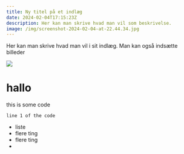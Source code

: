 ```yaml
---
title: Ny titel på et indlæg
date: 2024-02-04T17:15:23Z
description: Her kan man skrive hvad man vil som beskrivelse.
image: /img/screenshot-2024-02-04-at-22.44.34.jpg
---
```

Her kan man skrive hvad man vil i sit indlæg. Man kan også indsætte billeder

![](/img/autoscreenshot.png)
# hallo

this is some code

```some code
line 1 of the code
```

- liste
- flere ting
- flere ting
- 





